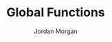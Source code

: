 ---
layout: post
tags: ["UIKit"]
title: "Global Functions"
author: Jordan Morgan
description: "UIKit has everything to splash out eye candy. But it also houses several helpful utilities to help get you there."
image: /assets/images/logo.png
---